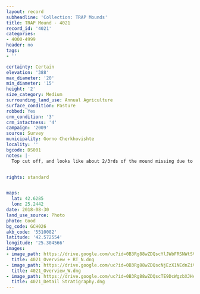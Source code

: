 ```yaml
---
layout: record
subheadline: 'Collection: TRAP Mounds'
title: TRAP Mound - 4021
record_id: '4021'
categories:
- 4000-4999
header: no
tags:
- ''

certainty: Certain
elevation: '388'
max_diameter: '20'
min_diameter: '15'
height: '2'
size_category: Medium
surrounding_land_use: Annual Agriculture
surface_condition: Pasture
robbed: Yes
crm_condition: '3'
crm_intactness: '4'
campaign: '2009'
source: Survey
municipality: Gorno Cherkhovishte
locality: ''
bgcode: DS001
notes: |-
  Top cut off, and looks like about 2/3rds of the mound missing due to sides being cut away.


rights: standard


maps:
  lat: 42.6285
  lon: 25.2442
date: 2018-08-30
land_use_source: Photo
photo: Good
bg_code: GCH026
akb_code: '5510082'
latitude: '42.572554'
longitude: '25.304566'
images:
- image_path: https://drive.google.com/uc?id=0B3Rg88wZDQscYlJWbFRSNWtSVDg
  title: 4021_Overview + RT_N.dng
- image_path: https://drive.google.com/uc?id=0B3Rg88wZDQscNjEzX1NEdnZiVXM
  title: 4021_Overview_W.dng
- image_path: https://drive.google.com/uc?id=0B3Rg88wZDQscTE9DcWgzbXJHeEE
  title: 4021_Detail Stratigraphy.dng
---
```

